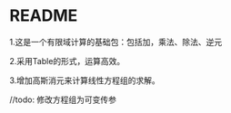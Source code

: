# README

1.这是一个有限域计算的基础包：包括加，乘法、除法、逆元

2.采用Table的形式，运算高效。

3.增加高斯消元来计算线性方程组的求解。

//todo: 修改方程组为可变传参

